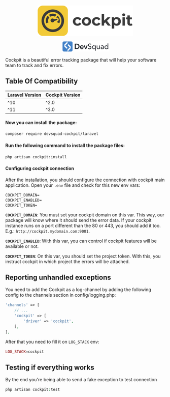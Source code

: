 <p align="center">
    <img src="https://github.com/devsquad-cockpit/laravel/blob/develop/cockpit-logo.png?raw=true" alt="Cockpit" title="Cockpit" width="300"/>
</p>

<p align="center" style="margin-top: 6px; margin-bottom: 10px;">
    <a href="https://devsquad.com">
        <img src="https://github.com/devsquad-cockpit/laravel/blob/develop/devsquad-logo.png?raw=true" alt="DevSquad" title="DevSquad" width="150"/>
    </a>
</p>

Cockpit is a beautiful error tracking package that will help your software team to track and fix errors.

## Table Of Compatibility
| Laravel Version   | Cockpit Version |
|-------------------|-----------------|
| ^10               | ^2.0            |
| ^11               | ^3.0            |

#### Now you can install the package:

```bash
composer require devsquad-cockpit/laravel
```

#### Run the following command to install the package files:

```bash
php artisan cockpit:install
```

#### Configuring cockpit connection
After the installation, you should configure the connection with cockpit main application.
Open your `.env` file and check for this new env vars:

```env
COCKPIT_DOMAIN=
COCKPIT_ENABLED=
COCKPIT_TOKEN=
```
__`COCKPIT_DOMAIN`__: You must set your cockpit domain on this var. This way, our package will know where it should send the error data.
If your cockpit instance runs on a port different than the 80 or 443, you should add it too. E.g.: `http://cockpit.mydomain.com:9001`.

__`COCKPIT_ENABLED`__: With this var, you can control if cockpit features will be available or not.

__`COCKPIT_TOKEN`__: On this var, you should set the project token. With this, you instruct cockpit
in which project the errors will be attached.

## Reporting unhandled exceptions
You need to add the Cockpit as a log-channel by adding the following config to the channels section in config/logging.php:

```php
'channels' => [
    // ...
    'cockpit' => [
        'driver' => 'cockpit',
    ],
],
```
After that you need to fill it on `LOG_STACK` env:

```php
LOG_STACK=cockpit
```

## Testing if everything works

By the end you're being able to send a fake exception to test connection

```php
php artisan cockpit:test
```
